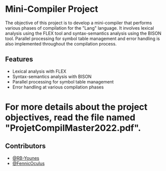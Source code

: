 # Mini-Compiler Project

The objective of this project is to develop a mini-compiler that performs various phases of compilation for the "Lang" language. It involves lexical analysis using the FLEX tool and syntax-semantics analysis using the BISON tool. Parallel processing for symbol table management and error handling is also implemented throughout the compilation process.

## Features

- Lexical analysis with FLEX
- Syntax-semantics analysis with BISON
- Parallel processing for symbol table management
- Error handling at various compilation phases
  
# For more details about the project objectives, read the file named "ProjetCompilMaster2022.pdf".

## Contributors

- [@RB-Younes](https://github.com/RB-Younes)
- [@FennicOculus](https://github.com/FennicOculus)
